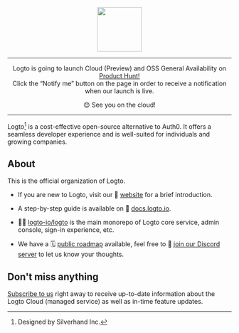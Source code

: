 <p align="center">
  <a href="https://logto.io" target="_blank" align="center" alt="Logto Logo">
    <img src="https://github.com/logto-io/logto/raw/master/logo.png" height="100">
  </a>
</p>

---

<p align="center">
Logto is going to launch Cloud (Preview) and OSS General Availability on <a href="https://www.producthunt.com/products/logto" target="_blank">Product Hunt!</a><br/>
Click the “Notify me” button on the page in order to receive a notification when our launch is live.
</p>
<p align="center">
😊 See you on the cloud!
</p>

---

Logto[^info] is a cost-effective open-source alternative to Auth0. It offers a seamless developer experience and is well-suited for individuals and growing companies.

## About

This is the official organization of Logto.

- If you are new to Logto, visit our 🎨 [website](https://logto.io) for a brief introduction.

- A step-by-step guide is available on 📖 [docs.logto.io](https://docs.logto.io).

- 🧑‍🚀 [logto-io/logto](https://github.com/logto-io/logto) is the main monorepo of Logto core service, admin console, sign-in experience, etc.

- We have a 🗓️ [public roadmap](https://silverhand.notion.site/Logto-Public-Roadmap-d6a1ad19039946b7b1139811aed82dcc) available, feel free to 💬 [join our Discord server](https://discord.gg/UEPaF3j5e6) to let us know your thoughts.

## Don't miss anything

[Subscribe to us](https://logto.io/subscribe) right away to receive up-to-date information about the Logto Cloud (managed service) as well as in-time feature updates.

[^info]: Designed by Silverhand Inc.

